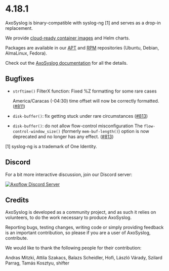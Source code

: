 4.18.1
======

AxoSyslog is binary-compatible with syslog-ng [1] and serves as a drop-in replacement.

We provide [cloud-ready container images](https://github.com/axoflow/axosyslog/#container-images) and Helm charts.

Packages are available in our [APT](https://github.com/axoflow/axosyslog/#deb-packages) and [RPM](https://github.com/axoflow/axosyslog/#rpm-packages) repositories (Ubuntu, Debian, AlmaLinux, Fedora).

Check out the [AxoSyslog documentation](https://axoflow.com/docs/axosyslog-core/) for all the details.

## Bugfixes

  * `strftime()` FilterX function: Fixed %Z formatting for some rare cases

    America/Caracas (-04:30) time offset will now be correctly formatted.
    ([#811](https://github.com/axoflow/axosyslog/pull/811))

  * `disk-buffer()`: fix getting stuck under rare circumstances
    ([#813](https://github.com/axoflow/axosyslog/pull/813))

  * `disk-buffer()`: do not allow flow-control misconfiguration
    The `flow-control-window_size()` (formerly `mem-buf-length()`) option is now deprecated and no longer has any
    effect.
    ([#813](https://github.com/axoflow/axosyslog/pull/813))


[1] syslog-ng is a trademark of One Identity.

## Discord

For a bit more interactive discussion, join our Discord server:

[![Axoflow Discord Server](https://discordapp.com/api/guilds/1082023686028148877/widget.png?style=banner2)](https://discord.gg/E65kP9aZGm)

## Credits

AxoSyslog is developed as a community project, and as such it relies
on volunteers, to do the work necessary to produce AxoSyslog.

Reporting bugs, testing changes, writing code or simply providing
feedback is an important contribution, so please if you are a user
of AxoSyslog, contribute.

We would like to thank the following people for their contribution:

Andras Mitzki, Attila Szakacs, Balazs Scheidler, Hofi, László Várady,
Szilard Parrag, Tamás Kosztyu, shifter
